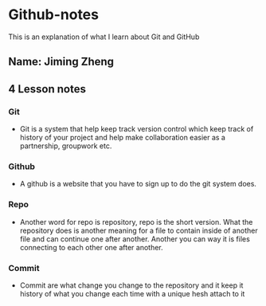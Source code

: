 # Github-notes
This is an explanation of what I learn about Git and GitHub

## Name: Jiming Zheng
## 4 Lesson notes


### Git
- Git is a system that help keep track version control which keep track of history of your project and help make collaboration easier as a partnership, groupwork etc.


### Github
- A github is a website that you have to sign up to do the git system does.


### Repo
- Another word for repo is repository, repo is the short version. What the repository does is another meaning for a file to contain inside of another file and can continue one after another. Another you can way it is files connecting to each other one after another.


### Commit
- Commit are what change you change to the repository and it keep it history of what you change each time with a unique hesh attach to it 


